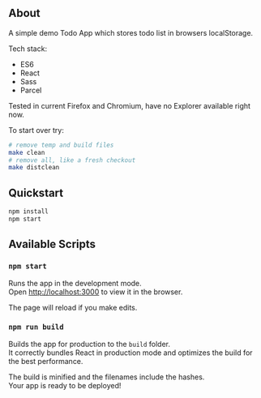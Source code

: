 ## About

A simple demo Todo App which stores todo list in browsers localStorage.

Tech stack:
-   ES6
-   React
-   Sass
-   Parcel

Tested in current Firefox and Chromium, have no Explorer available right now.

To start over try:
```sh
# remove temp and build files
make clean
# remove all, like a fresh checkout
make distclean
```


## Quickstart

```sh
npm install
npm start
```


## Available Scripts

### `npm start`

Runs the app in the development mode.<br>
Open [http://localhost:3000](http://localhost:3000) to view it in the browser.

The page will reload if you make edits.<br>

### `npm run build`

Builds the app for production to the `build` folder.<br>
It correctly bundles React in production mode and optimizes the build for the best performance.

The build is minified and the filenames include the hashes.<br>
Your app is ready to be deployed!
